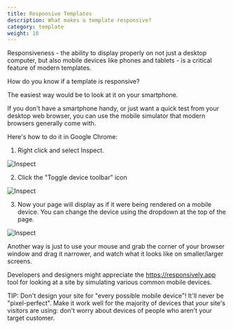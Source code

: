 ```yaml
---
title: Responsive Templates 
description: What makes a template responsive? 
category: template
weight: 10
---
```


Responsiveness - the ability to display properly on not just a desktop computer, but also mobile devices like phones and tablets - is a critical feature of modern templates. 

How do you know if a template is responsive? 

The easiest way would be to look at it on your smartphone.  

If you don't have a smartphone handy, or just want a quick test from your desktop web browser, you can use the mobile simulator that modern browsers generally come with.  

Here's how to do it in Google Chrome: 

1. Right click and select Inspect.

![Inspect](/images/browser_inspect.png)

2. Click the "Toggle device toolbar" icon 

![Inspect](/images/device_toolbar.png)
 
3. Now your page will display as if it were being rendered on a mobile device.  You can change the device using the dropdown at the top of the page. 

![Inspect](/images/device_dropdown.png)


Another way is just to use your mouse and grab the corner of your browser window and drag it narrower, and watch what it looks like on smaller/larger screens.

Developers and designers might appreciate the https://responsively.app tool for looking at a site by simulating various common mobile devices.

TIP: Don't design your site for "every possible mobile device"! It'll never be "pixel-perfect". Make it work well for the majority of devices that *your* site's visitors are using: don't worry about devices of people who aren't your target customer.
